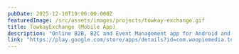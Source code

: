 ```yaml
---
pubDate: 2025-12-10T19:00:00.000Z
featuredImage: /src/assets/images/projects/towkay-exchange.gif
title: TowkayExchange (Mobile App)
description: "Online B2B, B2C and Event Management app for Android and iOS. (Coming Soon)"
link: "https://play.google.com/store/apps/details?id=com.woopiemedia.towkay_exchange"
---
```

